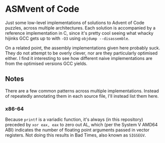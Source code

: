 # ASMvent of Code

Just some low-level implementations of solutions to Advent of Code puzzles, across multiple architectures.
Each solution is accompanied by a reference implementation in C, since it's pretty cool seeing what whacky hijinks GCC gets up to with `-O3` using `objdump --disassemble`.

On a related point, the assembly implementations given here probably suck.
They do not attempt to be overly clever, nor are they particularly optimised either.
I find it interesting to see how different naive implementations are from the optimised versions GCC yields.

## Notes

There are a few common patterns across multiple implementations.
Instead of repeatedly annotating them in each source file, I'll instead list them here.

### x86-64

Because `printf` is a variadic function, it's always (in this repository) preceded by `xor eax, eax` to zero out AL, which (per the System V AMD64 ABI) indicates the number of floating point arguments passed in vector registers.
Not doing this results in Bad Times, also known as `SIGSEGV`.
